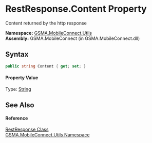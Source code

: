 RestResponse.Content Property
=============================
Content returned by the http response

**Namespace:** [GSMA.MobileConnect.Utils][1]  
**Assembly:** GSMA.MobileConnect (in GSMA.MobileConnect.dll)

Syntax
------

```csharp
public string Content { get; set; }
```

#### Property Value
Type: [String][2]

See Also
--------

#### Reference
[RestResponse Class][3]  
[GSMA.MobileConnect.Utils Namespace][1]  

[1]: ../README.md
[2]: http://msdn.microsoft.com/en-us/library/s1wwdcbf
[3]: README.md
[4]: ../../_icons/Help.png